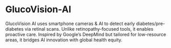 # GlucoVision-AI
GlucoVision AI uses smartphone cameras &amp; AI to detect early diabetes/pre-diabetes via retinal scans. Unlike retinopathy-focused tools, it enables proactive care. Inspired by Google’s DeepMind but tailored for low-resource areas, it bridges AI innovation with global health equity.
